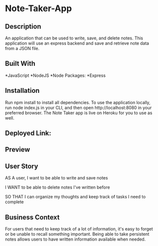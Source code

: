 # Note-Taker-App

## Description

An application that can be used to write, save, and delete notes. This application will use an express backend and save and retrieve note data from a JSON file.

## Built With

*JavaScript
*NodeJS
*Node Packages:
*Express

## Installation

Run npm install to install all dependencies. To use the application locally, run node index.js in your CLI, and then open http://localhost:8080 in your preferred browser. The Note Taker app is live on Heroku for you to use as well.

## Deployed Link:

## Preview

## User Story

AS A user, I want to be able to write and save notes

I WANT to be able to delete notes I've written before

SO THAT I can organize my thoughts and keep track of tasks I need to complete

## Business Context

For users that need to keep track of a lot of information, it's easy to forget or be unable to recall something important. Being able to take persistent notes allows users to have written information available when needed.

